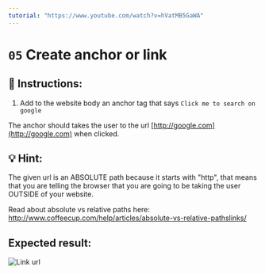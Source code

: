 ```yaml
---
tutorial: "https://www.youtube.com/watch?v=hVatMB5GaWA"
---
```


# `05` Create anchor or link

## 📝 Instructions:

1. Add to the website body an anchor tag that says `Click me to search on google`

The anchor should takes the user to the url [http://google.com](http://google.com) when clicked.

## 💡 Hint:

The given url is an ABSOLUTE path because it starts with "http", that means that you are telling the browser that you are going to be taking the user OUTSIDE of your website.

Read about absolute vs relative paths here: http://www.coffeecup.com/help/articles/absolute-vs-relative-pathslinks/

## Expected result:

![Link url](http://i.imgur.com/GGj8vBu.png)
